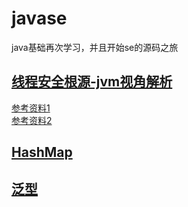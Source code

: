 # javase
java基础再次学习，并且开始se的源码之旅

## [线程安全根源-jvm视角解析](http://blog.csdn.net/upshi/article/details/55520201)
[参考资料1](http://www.infoq.com/cn/articles/java-memory-model-1/)<br>
[参考资料2](http://wiki.jikexueyuan.com/project/java-memory-model/)

## [HashMap](http://blog.csdn.net/StromMaybin/article/details/72821978)

## [泛型](http://blog.csdn.net/qq_37810594/article/details/72822736)

